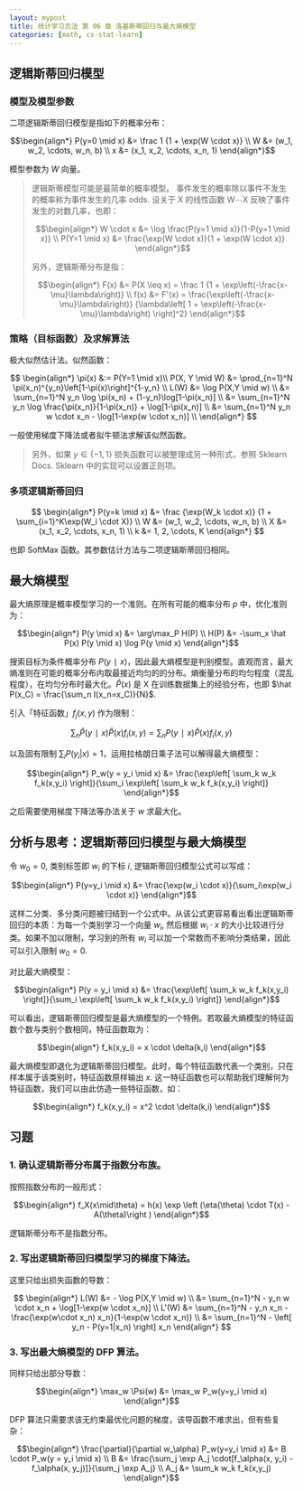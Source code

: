 ```yaml
---
layout: mypost
title: 统计学习方法 第 06 章 洛基斯蒂回归与最大熵模型
categories: [math, cs-stat-learn]
---
```


## 逻辑斯蒂回归模型

### 模型及模型参数

二项逻辑斯蒂回归模型是指如下的概率分布：

$$\begin{align*}
P(y=0 \mid x) &= \frac 1 {1 + \exp(W \cdot x)} \\
W &= (w_1, w_2, \cdots, w_n, b) \\
x &= (x_1, x_2, \cdots, x_n, 1)
\end{align*}$$

模型参数为 *W* 向量。

> 逻辑斯蒂模型可能是最简单的概率模型。 事件发生的概率除以事件不发生的概率称为事件发生的几率 odds. 设关于 X 的线性函数 W⋯X 反映了事件发生的对数几率，也即：
> 
> 
> $$\begin{align*}
> W \cdot x &= \log \frac{P(y=1 \mid x)}{1-P(y=1 \mid x)} \\
> P(Y=1 \mid x) &= \frac{\exp(W \cdot x)}{1 + \exp(W \cdot x)}
> \end{align*}$$
> 
> 另外，逻辑斯蒂分布是指：
> 
> $$\begin{align*}
> F(x) &= P(X \leq x) = \frac 1 {1 + \exp\left(-\frac{x-\mu}\lambda\right)} \\
> f(x) &= F'(x) = \frac{\exp\left(-\frac{x-\mu}\lambda\right)} {\lambda\left[ 1 + \exp\left(-\frac{x-\mu}\lambda\right) \right]^2}
> \end{align*}$$
> 

### 策略（目标函数）及求解算法

极大似然估计法。似然函数：

$$ \begin{align*}
\pi(x) &:= P(Y=1 \mid x)\\
P(X, Y \mid W) &= \prod_{n=1}^N \pi(x_n)^{y_n}\left[1-\pi(x)\right]^{1-y_n} \\
L(W) &= \log P(X,Y \mid w) \\
&= \sum_{n=1}^N y_n \log \pi(x_n) + (1-y_n)\log[1-\pi(x_n)] \\
&= \sum_{n=1}^N y_n \log \frac{\pi(x_n)}{1-\pi(x_n)} + \log[1-\pi(x_n)] \\
&= \sum_{n=1}^N y_n w \cdot x_n - \log[1-\exp(w \cdot x_n)] \\
\end{align*} $$

一般使用梯度下降法或者拟牛顿法求解该似然函数。

> 另外，如果 $y\in\{-1, 1\}$ 损失函数可以被整理成另一种形式，参照 Sklearn Docs. Sklearn 中的实现可以设置正则项。

### 多项逻辑斯蒂回归

$$
\begin{align*}
P(y=k \mid x) &= \frac {\exp(W_k \cdot x)} {1 + \sum_{i=1}^K\exp(W_i \cdot X)} \\
W &= (w_1, w_2, \cdots, w_n, b) \\
X &= (x_1, x_2, \cdots, x_n, 1) \\
k &= 1, 2, \cdots, K
\end{align*}
$$

也即 SoftMax 函数。其参数估计方法与二项逻辑斯蒂回归相同。

## 最大熵模型

最大熵原理是概率模型学习的一个准则。在所有可能的概率分布 $p$ 中，优化准则为：

$$\begin{align*}
P(y \mid x) &= \arg\max_P H(P) \\
H(P) &= -\sum_x \hat P(x) P(y \mid x) \log P(y \mid x)
\end{align*}$$

搜索目标为条件概率分布 $P(y∣x)$，因此最大熵模型是判别模型。直观而言，最大熵准则在可能的概率分布内取最接近均匀的的分布。熵衡量分布的均匀程度（混乱程度），在均匀分布时最大化。$\hat P(x)$ 是 X 在训练数据集上的经验分布，也即 $\hat P(x_C) = \frac{\sum_n I(x_n=x_C)}{N}$.

引入「特征函数」$f_j(x, y)$ 作为限制：

$$
\sum_n \hat P(y∣x) \hat P(x) f_i(x,y) = \sum_n P(y∣x)\hat P(x)f_i(x,y)
$$

以及固有限制 $\sum_i P(y_i|x)=1$，运用拉格朗日乘子法可以解得最大熵模型：

$$\begin{align*}
P_w(y = y_i \mid x) &= \frac{\exp\left[ \sum_k w_k f_k(x,y_i) \right]}{\sum_i \exp\left[ \sum_k w_k f_k(x,y_i) \right]}
\end{align*}$$

之后需要使用梯度下降法等办法关于 $w$ 求最大化。

## 分析与思考：逻辑斯蒂回归模型与最大熵模型

令 $w_0=0$, 类别标签即 $w_i$ 的下标 $i$, 逻辑斯蒂回归模型公式可以写成：

$$\begin{align*}
P(y=y_i \mid x) &= \frac{\exp(w_i \cdot x)}{\sum_i\exp(w_i \cdot x)}
\end{align*}$$

这样二分类、多分类问题被归结到一个公式中。从该公式更容易看出看出逻辑斯蒂回归的本质：为每一个类别学习一个向量 $w_i$, 然后根据 $w_i \cdot x$ 的大小比较进行分类。如果不加以限制，学习到的所有 $w_i$ 可以加一个常数而不影响分类结果，因此可以引入限制 $w_0=0$.

对比最大熵模型：

$$\begin{align*}
P(y = y_i \mid x) &= \frac{\exp\left[ \sum_k w_k f_k(x,y_i) \right]}{\sum_i \exp\left[ \sum_k w_k f_k(x,y_i) \right]}
\end{align*}$$

可以看出，逻辑斯蒂回归模型是最大熵模型的一个特例。若取最大熵模型的特征函数个数与类别个数相同，特征函数取为：

$$\begin{align*}
f_k(x,y_i) = x \cdot \delta(k,i)
\end{align*}$$

最大熵模型即退化为逻辑斯蒂回归模型。此时，每个特征函数代表一个类别，只在样本属于该类别时，特征函数原样输出 *x*. 这一特征函数也可以帮助我们理解何为特征函数，我们可以由此仿造一些特征函数，如：

$$\begin{align*}
f_k(x,y_i) = x^2 \cdot \delta(k,i)
\end{align*}$$

## 习题

### 1. 确认逻辑斯蒂分布属于指数分布族。

按照指数分布的一般形式：

$$\begin{align*}
f_X(x\mid\theta) = h(x) \exp \left (\eta(\theta) \cdot T(x) -A(\theta)\right )
\end{align*}$$

逻辑斯蒂分布不是指数分布。

### 2. 写出逻辑斯蒂回归模型学习的梯度下降法。

这里只给出损失函数的导数：

$$ \begin{align*}
L(W) &= - \log P(X,Y \mid w) \\
&= \sum_{n=1}^N - y_n w \cdot x_n + \log[1-\exp(w \cdot x_n)] \\
L'(W) &= \sum_{n=1}^N - y_n x_n - \frac{\exp(w\cdot x_n) x_n}{1-\exp(w \cdot x_n)} \\
&= \sum_{n=1}^N - \left[ y_n - P(y=1|x_n) \right] x_n
\end{align*} $$

### 3. 写出最大熵模型的 DFP 算法。

同样只给出部分导数：

$$\begin{align*}
\max_w \Psi(w) &= \max_w P_w(y=y_i \mid x)
\end{align*}$$

DFP 算法只需要求该无约束最优化问题的梯度，该导函数不难求出，但有些复杂：

$$\begin{align*}
\frac{\partial}{\partial w_\alpha} P_w(y=y_i \mid x) &= B \cdot P_w(y = y_i \mid x) \\
B &= \frac{\sum_j \exp  A_j \cdot[f_\alpha(x, y_i) - f_\alpha(x, y_j)]}{\sum_j \exp A_j} \\
A_j &= \sum_k w_k f_k(x,y_j)
\end{align*}$$